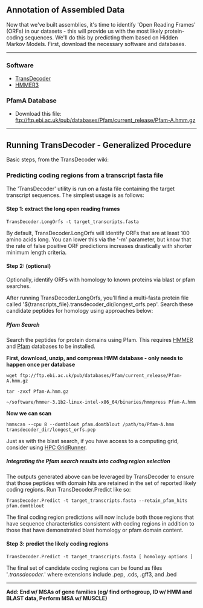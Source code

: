 ## Annotation of Assembled Data
Now that we've built assemblies, it's time to identify 'Open Reading Frames' (ORFs) in our datasets - this will provide us with the most likely protein-coding sequences. We'll do this by predicting them based on Hidden Markov Models. First, download the necessary software and databases. 

----

### Software
- [TransDecoder](https://github.com/TransDecoder/TransDecoder/wiki)
- [HMMER3](http://hmmer.janelia.org)

### PfamA Database
- Download this file: ftp://ftp.ebi.ac.uk/pub/databases/Pfam/current_release/Pfam-A.hmm.gz

----

## Running TransDecoder - Generalized Procedure
Basic steps, from the TransDecoder wiki:

### Predicting coding regions from a transcript fasta file 

The 'TransDecoder' utility is run on a fasta file containing the target transcript sequences.  The simplest usage is as follows:

#### Step 1: extract the long open reading frames
    
    TransDecoder.LongOrfs -t target_transcripts.fasta

By default, TransDecoder.LongOrfs will identify ORFs that are at least 100 amino acids long. You can lower this via the '-m' parameter, but know that the rate of false positive ORF predictions increases drastically with shorter minimum length criteria.


#### Step 2: (optional)
    
Optionally, identify ORFs with homology to known proteins via blast or pfam searches.

After running TransDecoder.LongOrfs, you'll find a multi-fasta protein file called '${transcripts_file}.transdecoder_dir/longest_orfs.pep'. Search these candidate peptides for homology using approaches below:

##### Pfam Search 

Search the peptides for protein domains using Pfam. This requires [HMMER](http://hmmer.janelia.org) and [Pfam](ftp://ftp.ebi.ac.uk/pub/databases/Pfam/current_release/Pfam-A.hmm.gz) databases to be installed.

**First, download, unzip, and compress HMM database - only needs to happen once per database**

    wget ftp://ftp.ebi.ac.uk/pub/databases/Pfam/current_release/Pfam-A.hmm.gz
    
    tar -zvxf Pfam-A.hmm.gz

    ~/software/hmmer-3.1b2-linux-intel-x86_64/binaries/hmmpress Pfam-A.hmm
    
**Now we can scan**

    hmmscan --cpu 8 --domtblout pfam.domtblout /path/to/Pfam-A.hmm transdecoder_dir/longest_orfs.pep

Just as with the blast search, if you have access to a computing grid, consider using [HPC GridRunner](https://github.com/HpcGridRunner/HpcGridRunner.github.io/releases).

##### Integrating the Pfam search results into coding region selection 

The outputs generated above can be leveraged by TransDecoder to ensure that those peptides with domain hits are retained in the set of reported likely coding regions.  Run TransDecoder.Predict like so:


    TransDecoder.Predict -t target_transcripts.fasta --retain_pfam_hits pfam.domtblout 

The final coding region predictions will now include both those regions that have sequence characteristics consistent with coding regions in addition to those that have demonstrated blast homology or pfam domain content.

#### Step 3: predict the likely coding regions

    TransDecoder.Predict -t target_transcripts.fasta [ homology options ]

The final set of candidate coding regions can be found as files '*.transdecoder.*' where extensions include .pep, .cds, .gff3, and .bed

-----

**Add: End w/ MSAs of gene families (eg/ find orthogroup, ID w/ HMM and BLAST data, Perform MSA w/ MUSCLE)**
